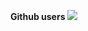 **Github users**
![](https://drive.google.com/file/d/0Bzt65RGmn386cElSeDE2cXhvRkk/view?usp=sharing)
